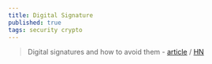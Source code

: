 ```yaml
---
title: Digital Signature
published: true
tags: security crypto
---
```

> Digital signatures and how to avoid them - [article](https://neilmadden.blog/2024/09/18/digital-signatures-and-how-to-avoid-them/) /  [HN](https://news.ycombinator.com/item?id=41589361)